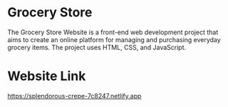 # Grocery Store
 The Grocery Store Website is a front-end web development project that aims to create an online platform for
 managing and purchasing everyday grocery items. The project uses HTML, CSS, and JavaScript.
# Website Link
https://splendorous-crepe-7c8247.netlify.app

